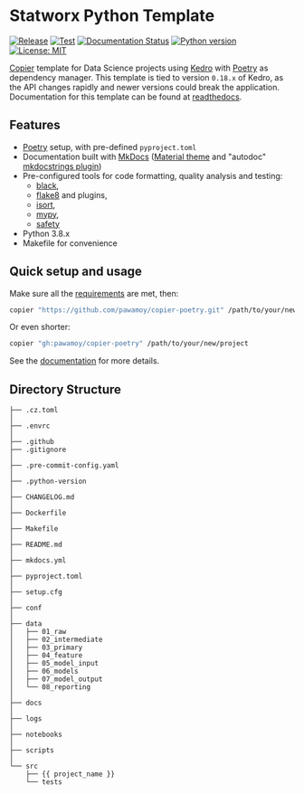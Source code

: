 # Statworx Python Template

[![Release](https://github.com/AnHo4ng/statworx-python-ds-template/actions/workflows/release.yml/badge.svg)](https://github.com/AnHo4ng/statworx-python-ds-template/actions/workflows/release.yml)
[![Test](https://github.com/AnHo4ng/statworx-python-ds-template/actions/workflows/test.yml/badge.svg)](https://github.com/AnHo4ng/statworx-python-ds-template/actions/workflows/test.yml)
[![Documentation Status](https://readthedocs.org/projects/statworx-python-ds-template/badge/?version=latest)](https://statworx-python-ds-template.readthedocs.io/en/latest/?badge=latest)
[![Python version](https://img.shields.io/badge/python-3.8-blue.svg)](https://pypi.org/project/kedro/)
[![License: MIT](https://img.shields.io/badge/License-MIT-yellow.svg)](https://github.com/AnHo4ng/statworx-python-ds-template/blob/master/LICENCE)

[Copier](https://github.com/copier-org/copier) template for Data Science projects using [Kedro](https://kedro.readthedocs.io/en/stable/) with [Poetry](https://github.com/python-poetry/poetry) as dependency manager.
This template is tied to version `0.18.x` of Kedro, as the API changes rapidly and newer versions could break the application.
Documentation for this template can be found at [readthedocs](https://statworx-python-ds-template.readthedocs.io/en/latest/).

## Features

- [Poetry](https://github.com/sdispater/poetry) setup, with pre-defined `pyproject.toml`
- Documentation built with [MkDocs](https://github.com/mkdocs/mkdocs)
  ([Material theme](https://github.com/squidfunk/mkdocs-material)
  and "autodoc" [mkdocstrings plugin](https://github.com/pawamoy/mkdocstrings))
- Pre-configured tools for code formatting, quality analysis and testing:
    - [black](https://github.com/psf/black),
    - [flake8](https://gitlab.com/pycqa/flake8) and plugins,
    - [isort](https://github.com/timothycrosley/isort),
    - [mypy](https://github.com/python/mypy),
    - [safety](https://github.com/pyupio/safety)
- Python 3.8.x
- Makefile for convenience

## Quick setup and usage

Make sure all the
[requirements](https://pawamoy.github.io/copier-poetry/requirements)
are met, then:

```bash
copier "https://github.com/pawamoy/copier-poetry.git" /path/to/your/new/project
```

Or even shorter:

```bash
copier "gh:pawamoy/copier-poetry" /path/to/your/new/project
```

See the [documentation](https://pawamoy.github.io/copier-poetry)
for more details.

## Directory Structure

```
├── .cz.toml
│
├── .envrc
│
├── .github
├── .gitignore
│
├── .pre-commit-config.yaml
│
├── .python-version
│
├── CHANGELOG.md
│
├── Dockerfile
│
├── Makefile
│
├── README.md
│
├── mkdocs.yml
│
├── pyproject.toml
│
├── setup.cfg
│
├── conf
│
├── data
│   ├── 01_raw
│   ├── 02_intermediate
│   ├── 03_primary
│   ├── 04_feature
│   ├── 05_model_input
│   ├── 06_models
│   ├── 07_model_output
│   └── 08_reporting
│
├── docs
│
├── logs
│
├── notebooks
│
├── scripts
│
└── src
    ├── {{ project_name }}
    └── tests
```
